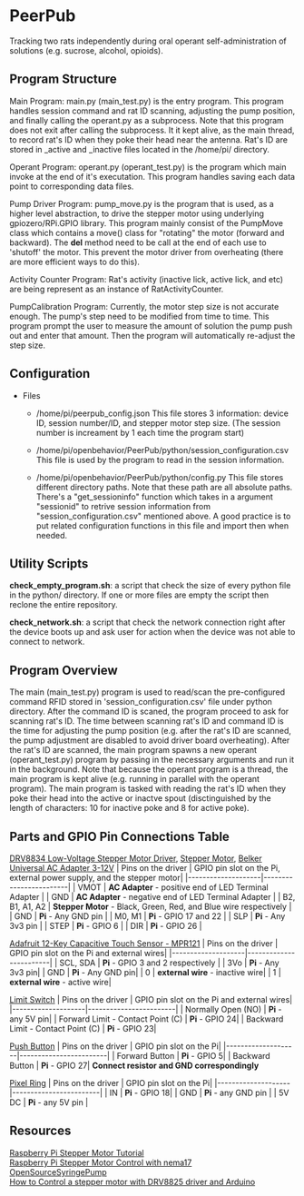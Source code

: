 ﻿# PeerPub 
 Tracking two rats independently during oral operant self-administration of solutions (e.g. sucrose, alcohol, opioids).

## Program Structure

   Main Program: main.py (main_test.py) is the entry program. This program handles session command and rat ID
   scanning, adjusting the pump position, and finally calling the operant.py as a subprocess.
   Note that this program does not exit after calling the subprocess. It it kept alive, as the
   main thread, to record rat's ID when they poke their head near the antenna. Rat's ID are
   stored in _active and _inactive files located in the /home/pi/ directory.
   
   Operant Program: operant.py (operant_test.py) is the program which main invoke at the end of it's executation.
   This program handles saving each data point to corresponding data files.

   Pump Driver Program: pump_move.py is the program that is used, as a higher level abstraction, to drive the stepper motor using underlying gpiozero/RPi.GPIO library. This program mainly consist of the PumpMove class which contains a move() class for "rotating" the motor (forward and backward). The __del__ method need to be call at the end of each use to 'shutoff' the motor. This prevent the motor driver from overheating (there are more efficient ways to do this).
   
   Activity Counter Program: Rat's activity (inactive lick, active lick, and etc) are being represent as an instance of RatActivityCounter.

   PumpCalibration Program: Currently, the motor step size is not accurate enough. The pump's step need to be modified from time to time. This program prompt the user to measure the amount of solution the pump push out and enter that amount. Then the program will automatically re-adjust the step size.
   

## Configuration
   - Files

     - /home/pi/peerpub_config.json
        This file stores 3 information: device ID, session number/ID, and stepper motor step size. (The session number is increament by 1 each time the program start)

     - /home/pi/openbehavior/PeerPub/python/session_configuration.csv
        This file is used by the program to read in the session information. 

     - /home/pi/openbehavior/PeerPub/python/config.py
        This file stores different directory paths. Note that these path are all absolute paths. There's a "get_sessioninfo" function which takes in a argument "sessionid" to retrive session information from "session_configuration.csv" mentioned above. A good practice is to put related configuration functions in this file and import then when needed.

## Utility Scripts

   **check_empty_program.sh**: a script that check the size of every python file in the python/ directory. If one or more files are empty the script then reclone the entire repository.

   **check_network.sh**: a script that check the network connection right after the device boots up and ask user for action when the device was not able to connect to network.

## Program Overview
The main (main_test.py) program is used to read/scan the pre-configured command RFID stored in 'session_configuration.csv' file under python directory. After the command ID is scaned, the program proceed to ask for scanning rat's ID. The time between scanning rat's ID and command ID is the time for adjusting the pump position (e.g. after the rat's ID are scanned, the pump adjustment are disabled to avoid driver board overheating). After the rat's ID are scanned, the main program spawns a new operant (operant_test.py) program by passing in the necessary arguments and run it in the background. Note that because the operant program is a thread, the main program is kept alive (e.g. running in parallel with the operant program). The main program is tasked with reading the rat's ID when they poke their head into the active or inactve spout (disctinguished by the length of characters: 10 for inactive poke and 8 for active poke).

## Parts and GPIO Pin Connections Table

   [DRV8834 Low-Voltage Stepper Motor Driver](https://www.pololu.com/product/2134), [Stepper Motor](https://www.pololu.com/product/2267), [Belker Universal AC Adapter 3-12V](https://www.amazon.com/Belker-Adjustable-Universal-Household-Electronics/dp/B07NKZCWT1/ref=asc_df_B07NKZCWT1/?tag=hyprod-20&linkCode=df0&hvadid=366402536789&hvpos=&hvnetw=g&hvrand=9548953669677245441&hvpone=&hvptwo=&hvqmt=&hvdev=c&hvdvcmdl=&hvlocint=&hvlocphy=9013532&hvtargid=pla-800552094134&psc=1&tag=&ref=&adgrpid=75347436439&hvpone=&hvptwo=&hvadid=366402536789&hvpos=&hvnetw=g&hvrand=9548953669677245441&hvqmt=&hvdev=c&hvdvcmdl=&hvlocint=&hvlocphy=9013532&hvtargid=pla-800552094134)
   | Pins on the driver | GPIO pin slot on the Pi, external power supply, and the stepper motor|
   |--------------------|------------------------|
   |      VMOT         |      **AC Adapter** - positive end of LED Terminal Adapter    |
   |     GND |   **AC Adapter** - negative end of LED Terminal Adapter |
   | B2, B1, A1, A2 |    **Stepper Motor** - Black, Green, Red, and Blue wire respectively      |
   |      GND |    **Pi** - Any GND pin                |
   |      M0, M1 | **Pi** - GPIO 17 and 22       |
   |     SLP | **Pi** - Any 3v3 pin          |
   |      STEP | **Pi** - GPIO 6            |
   |      DIR | **Pi** - GPIO 26 |
   
   [Adafruit 12-Key Capacitive Touch Sensor - MPR121](https://www.adafruit.com/product/1982)
   | Pins on the driver | GPIO pin slot on the Pi and external wires|
   |--------------------|------------------------|
   |  SCL, SDA | **Pi** - GPIO 3 and 2 respectively |
   |  3Vo | **Pi** - Any 3v3 pin|
   |  GND | **Pi** - Any GND pin|
   |  0 | **external wire** - inactive wire|
   |  1 | **external wire** - active wire|
   
   
   [Limit Switch](https://www.amazon.com/MXRS-Hinge-Momentary-Button-Switch/dp/B07MW2RPJY/ref=lp_5739467011_1_7)
   | Pins on the driver | GPIO pin slot on the Pi and external wires|
   |--------------------|------------------------|
   |  Normally Open (NO) | **Pi** - any 5V pin|
   |  Forward Limit - Contact Point (C) | **Pi** - GPIO 24|
   |  Backward Limit - Contact Point (C) | **Pi** - GPIO 23|

   [Push Button](https://www.amazon.com/DAOKI-Miniature-Momentary-Tactile-Quality/dp/B01CGMP9GY/ref=asc_df_B01CGMP9GY/?tag=hyprod-20&linkCode=df0&hvadid=309774137275&hvpos=&hvnetw=g&hvrand=7843520885449353644&hvpone=&hvptwo=&hvqmt=&hvdev=c&hvdvcmdl=&hvlocint=&hvlocphy=9013532&hvtargid=pla-640514760452&psc=1)
   | Pins on the driver | GPIO pin slot on the Pi|
   |--------------------|------------------------|
   | Forward Button | **Pi** - GPIO 5|
   | Backward Button | **Pi** - GPIO 27|
   **Connect resistor and GND correspondingly**
   
   [Pixel Ring](https://www.adafruit.com/product/1643)
   | Pins on the driver | GPIO pin slot on the Pi|
   |--------------------|------------------------|
   | IN | **Pi** - GPIO 18|
   | GND | **Pi** - any GND pin |
   | 5V DC | **Pi** - any 5V pin |

## Resources
   [Raspberry Pi Stepper Motor Tutorial](https://www.rototron.info/raspberry-pi-stepper-motor-tutorial/)  
   [Raspberry Pi Stepper Motor Control with nema17](https://makersportal.com/blog/raspberry-pi-stepper-motor-control-with-nema-17)  
   [OpenSourceSyringePump](http://cavarnon.com/syringepump)  
   [How to Control a stepper motor with DRV8825 driver and Arduino](https://www.makerguides.com/drv8825-stepper-motor-driver-arduino-tutorial/)  

